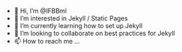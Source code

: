 - 👋 Hi, I’m @IFBBml
- 👀 I’m interested in Jekyll / Static Pages
- 🌱 I’m currently learning how to set up Jekyll
- 💞️ I’m looking to collaborate on best practices for Jekyll
- 📫 How to reach me ...

<!---
IFBBml/IFBBml is a ✨ special ✨ repository because its `README.md` (this file) appears on your GitHub profile.
You can click the Preview link to take a look at your changes.
--->
